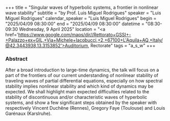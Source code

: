 +++
title = "Singular waves of hyperbolic systems, a frontier in nonlinear wave stability"
subtitle = "by Prof. Luis Miguel Rodrigues"
speaker = "Luis Miguel Rodrigues"
calendar_speaker = "Luis Miguel Rodrigues"
begin = "2025/04/09  08:30:00"
end = "2025/04/09  08:30:00"
datetime = "08:30-09:30 Wednesday, 9 April 2025"
location = "<a href='https://www.google.com/maps/dir//Rettorato+GSSI+-+Palazzo+ex+GIL,+Via+Michele+Iacobucci,+2,+67100+L'Aquila+AQ,+Italy/@42.3443938,13.3153852'>Auditorium, Rectorate</a>"
tags = "a_s_w"
+++

### Abstract
After a broad introduction to large-time dynamics, the talk will focus on a part of the frontiers of our current understanding of nonlinear stability of traveling waves of partial differential equations, especially on how spectral stability implies nonlinear stability and which kind of dynamics may be expected. We shall highlight main expected difficulties related to the stability of discontinuous and/or characteristic waves of hyperbolic systems, and show a few significant steps obtained by the speaker with respectively Vincent Duchêne (Rennes), Gregory Faye (Toulouse) and Louis Garénaux (Karslruhe).
